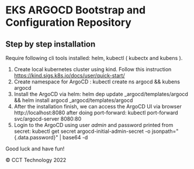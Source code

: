 # EKS ARGOCD Bootstrap and Configuration Repository

## Step by step installation
Require following cli tools installed: helm, kubectl ( kubectx and kubens ).

1. Create local kubernetes cluster using kind. Follow this instruction https://kind.sigs.k8s.io/docs/user/quick-start/
2. Create namespace for ArgoCD : kubectl create ns argocd && kubens argocd
3. Install the ArgoCD via helm: helm dep update _argocd/templates/argocd && helm install argocd _argocd/templates/argocd
4. After the installation finish, we can access the ArgoCD UI via browser http://localhost:8080 after doing port-forward: kubectl port-forward svc/argocd-server 8080:80
5. Login to the ArgoCD using user *admin* and password printed from secret: kubectl get secret argocd-initial-admin-secret -o jsonpath="{.data.password}" | base64 -d

Good luck and have fun!

© CCT Technology 2022
